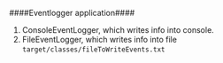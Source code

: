 
####Eventlogger application####

1. ConsoleEventLogger, which writes info into console.
2. FileEventLogger, which writes info into file `target/classes/fileToWriteEvents.txt`